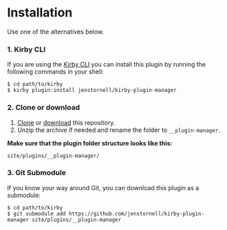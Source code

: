 # Installation

Use one of the alternatives below.

### 1. Kirby CLI

If you are using the [Kirby CLI](https://github.com/getkirby/cli) you can install this plugin by running the following commands in your shell:

```text
$ cd path/to/kirby
$ kirby plugin:install jenstornell/kirby-plugin-manager
```

### 2. Clone or download

1. [Clone](https://github.com/jenstornell/kirby-plugin-manager.git) or [download](https://github.com/jenstornell/kirby-plugin-manager/archive/master.zip)  this repository.
2. Unzip the archive if needed and rename the folder to `__plugin-manager`.

**Make sure that the plugin folder structure looks like this:**

```text
site/plugins/__plugin-manager/
```

### 3. Git Submodule

If you know your way around Git, you can download this plugin as a submodule:

```text
$ cd path/to/kirby
$ git submodule add https://github.com/jenstornell/kirby-plugin-manager site/plugins/__plugin-manager
```